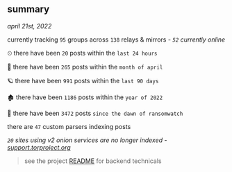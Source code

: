
## summary
_april 21st, 2022_

currently tracking `95` groups across `138` relays & mirrors - _`52` currently online_

⏲ there have been `20` posts within the `last 24 hours`

🦈 there have been `265` posts within the `month of april`

🪐 there have been `991` posts within the `last 90 days`

🏚 there have been `1186` posts within the `year of 2022`

🦕 there have been `3472` posts `since the dawn of ransomwatch`

there are `47` custom parsers indexing posts

_`20` sites using v2 onion services are no longer indexed - [support.torproject.org](https://support.torproject.org/onionservices/v2-deprecation/)_

> see the project [README](https://github.com/thetanz/ransomwatch#ransomwatch--) for backend technicals
